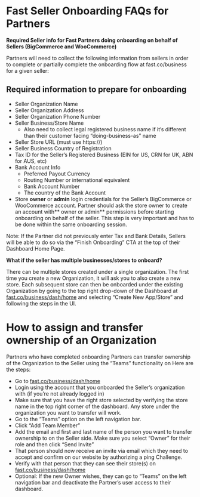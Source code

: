# Fast Seller Onboarding FAQs for Partners

**Required Seller info for Fast Partners doing onboarding on behalf of Sellers (BigCommerce and WooCommerce)**

Partners will need to collect the following information from sellers in order to complete or partially complete the onboarding flow at fast.co/business for a given seller:

## Required information to prepare for onboarding

*   Seller Organization Name
*   Seller Organization Address
*   Seller Organization Phone Number
*   Seller Business/Store Name
    *   Also need to collect legal registered business name if it’s different than their customer facing “doing-business-as” name
*   Seller Store URL (must use https://)
*   Seller Business Country of Registration
*   Tax ID for the Seller’s Registered Business (EIN for US, CRN for UK, ABN for AUS, etc)
*   Bank Account Info
    *   Preferred Payout Currency
    *   Routing Number or international equivalent
    *   Bank Account Number
    *   The country of the Bank Account
*   Store **owner** or **admin** login credentials for the Seller’s BigCommerce or WooCommerce account. Partner should ask the store owner to create an account with** owner or admin** permissions before starting onboarding on behalf of the seller.  This step is very important and has to be done within the same onboarding session.

Note: If the Partner did not previously enter Tax and Bank Details, Sellers will be able to do so via the “Finish Onboarding” CTA at the top of their Dashboard Home Page.

**What if the seller has multiple businesses/stores to onboard?**

There can be multiple stores created under a single organization. The first time you create a new Organization, it will ask you to also create a new store.  Each subsequent store can then be onboarded under the existing Organization by going to the top right drop-down of the Dashboard at [fast.co/business/dash/home](https://fast.co/business/dash/home) and selecting “Create New App/Store” and following the steps in the UI.

# How to assign and transfer ownership of an Organization

Partners who have completed onboarding Partners can transfer ownership of the Organization to the Seller using the “Teams” functionality on  Here are the steps:

*   Go to [fast.co/business/dash/home](https://fast.co/business/dash/home)
*   Login using the account that you onboarded the Seller’s organization with (if you’re not already logged in)
*   Make sure that you have the right store selected by verifying the store name in the top right corner of the dashboard.  Any store under the organization you want to transfer will work.
*   Go to the “Teams” option on the left navigation bar.  
*   Click “Add Team Member”
*   Add the email and first and last name of the person you want to transfer ownership to on the Seller side.  Make sure you select “Owner” for their role and then click “Send Invite”
*   That person should now receive an invite via email which they need to accept and confirm on our website by authorizing a ping Challenge.
*   Verify with that person that they can see their store(s) on [fast.co/business/dash/home](https://fast.co/business/dash/home)
*   Optional: If the new Owner wishes, they can go to “Teams” on the left navigation bar and deactivate the Partner’s user access to their dashboard.